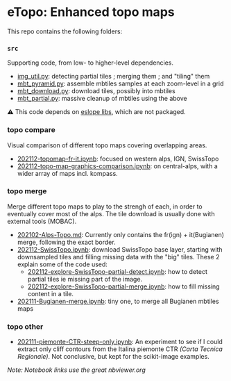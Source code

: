 # eTopo: Enhanced topo maps

This repo contains the following folders:


### `src`

Supporting code, from low- to higher-level dependencies.

* [img_util.py](src/img_util.py): detecting partial tiles ; merging them ; and "tiling" them
* [mbt_pyramid.py](src/mbt_pyramid.py): assemble mbtiles samples at each zoom-level in a grid
* [mbt_download.py](src/mbt_download.py): download tiles, possibly into mbtiles
* [mbt_partial.py](src/mbt_partial.py): massive cleanup of mbtiles using the above

⚠️ This code depends on [eslope libs], which are not packaged.


### topo compare

Visual comparison of different topo maps covering overlapping areas.

* [202112-topomap-fr-it.ipynb]: focused on western alps, IGN, SwissTopo
* [202112-topo-map-graphics-comparison.ipynb]: on central-alps, with a wider array of maps incl. kompass.


### topo merge

Merge different topo maps to play to the strengh of each, in order to eventually cover most of the alps.
The tile download is usually done with external tools (MOBAC).

<!-- * [202012-Offline-SwissTopo.md] -->
* [202102-Alps-Topo.md]: Currently only contains the fr(ign) + it(Bugianen) merge, following the exact border.
* [202112-SwissTopo.ipynb]: download SwissTopo base layer, starting with downsampled tiles and filling missing data with the "big" tiles. These 2 explain some of the code used:
  + [202112-explore-SwissTopo-partial-detect.ipynb]: how to detect partial tiles ie missing part of the image.
  + [202112-explore-SwissTopo-partial-merge.ipynb]: how to fill missing content in a tile.
* [202111-Bugianen-merge.ipynb]: tiny one, to merge all Bugianen mbtiles maps


### topo other

* [202111-piemonte-CTR-steep-only.ipynb]: An experiment to see if I could extract only cliff contours from the Italina piemonte CTR _(Carta Tecnica Regionale)_. Not conclusive, but kept for the scikit-image examples.


_Note: Notebook links use the great nbviewer.org_

<!-- Links: -->
[eslope libs]:https://github.com/eslopemap/eslope/tree/main/development/src
[202112-topomap-fr-it.ipynb]:https://nbviewer.org/github/eslopemap/etopo/blob/main/topo_compare/202112-topomap-fr-it.ipynb
[202112-topo-map-graphics-comparison.ipynb]:https://nbviewer.org/github/eslopemap/etopo/blob/main/topo_compare/202112-topo-map-graphics-comparison.ipynb
[202012-Offline-SwissTopo.md]:topo_download/202012-Offline-SwissTopo.md
[202111-Bugianen-merge.ipynb]:https://nbviewer.org/github/eslopemap/etopo/blob/main/topo_download/202111-Bugianen-merge.ipynb
[202112-SwissTopo.ipynb]:https://nbviewer.org/github/eslopemap/etopo/blob/main/topo_download/202112-SwissTopo.ipynb
[202102-Alps-Topo.md]:https://nbviewer.org/github/eslopemap/etopo/blob/main/
[202112-explore-SwissTopo-partial-detect.ipynb]:https://nbviewer.org/github/eslopemap/etopo/blob/main/topo_merge/202112-explore-SwissTopo-partial-detect.ipynb
[202112-explore-SwissTopo-partial-merge.ipynb]:https://nbviewer.org/github/eslopemap/etopo/blob/main/topo_merge/202112-explore-SwissTopo-partial-merge.ipynb
[202111-piemonte-CTR-steep-only.ipynb]:https://nbviewer.org/github/eslopemap/etopo/blob/main/topo_other/202111-piemonte-CTR-steep-only.ipynb
